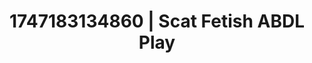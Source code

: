 ---
categories:
- Passionate kisses
- Cuckold kink
- Facial finish
- Candlelit scenes
- Mormon threesome
image: /assets/images/1747183134860.jpg
layout: post
seo:
  description: Featured content with premium Scat Fetish, ABDL Play. HD images available.
  keywords: Scat Fetish, ABDL Play
  og_image: /assets/images/1747183134860.jpg
  schema_type: VisualArtwork
tags:
- ABDL Play
- '#1747183134860'
- Scat Fetish
title: 1747183134860 | Scat Fetish ABDL Play
---
